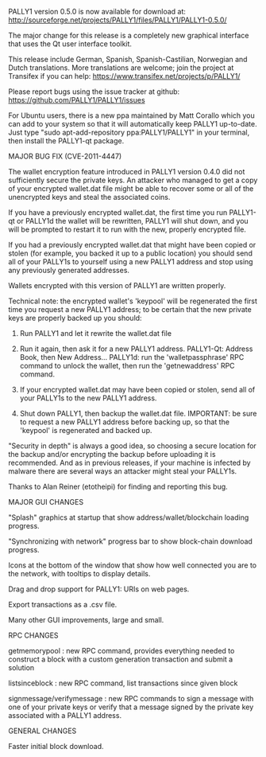 PALLY1 version 0.5.0 is now available for download at:
http://sourceforge.net/projects/PALLY1/files/PALLY1/PALLY1-0.5.0/

The major change for this release is a completely new graphical interface that uses the Qt user interface toolkit.

This release include German, Spanish, Spanish-Castilian, Norwegian and Dutch translations. More translations are welcome; join the project at Transifex if you can help:
https://www.transifex.net/projects/p/PALLY1/

Please report bugs using the issue tracker at github:
https://github.com/PALLY1/PALLY1/issues

For Ubuntu users, there is a new ppa maintained by Matt Corallo which you can add to your system so that it will automatically keep PALLY1 up-to-date.  Just type "sudo apt-add-repository ppa:PALLY1/PALLY1" in your terminal, then install the PALLY1-qt package.

MAJOR BUG FIX  (CVE-2011-4447)

The wallet encryption feature introduced in PALLY1 version 0.4.0 did not sufficiently secure the private keys. An attacker who
managed to get a copy of your encrypted wallet.dat file might be able to recover some or all of the unencrypted keys and steal the
associated coins.

If you have a previously encrypted wallet.dat, the first time you run PALLY1-qt or PALLY1d the wallet will be rewritten, PALLY1 will
shut down, and you will be prompted to restart it to run with the new, properly encrypted file.

If you had a previously encrypted wallet.dat that might have been copied or stolen (for example, you backed it up to a public
location) you should send all of your PALLY1s to yourself using a new PALLY1 address and stop using any previously generated addresses.

Wallets encrypted with this version of PALLY1 are written properly.

Technical note: the encrypted wallet's 'keypool' will be regenerated the first time you request a new PALLY1 address; to be certain that the
new private keys are properly backed up you should:

1. Run PALLY1 and let it rewrite the wallet.dat file

2. Run it again, then ask it for a new PALLY1 address.
PALLY1-Qt: Address Book, then New Address...
PALLY1d: run the 'walletpassphrase' RPC command to unlock the wallet,  then run the 'getnewaddress' RPC command.

3. If your encrypted wallet.dat may have been copied or stolen, send  all of your PALLY1s to the new PALLY1 address.

4. Shut down PALLY1, then backup the wallet.dat file.
IMPORTANT: be sure to request a new PALLY1 address before backing up, so that the 'keypool' is regenerated and backed up.

"Security in depth" is always a good idea, so choosing a secure location for the backup and/or encrypting the backup before uploading it is recommended. And as in previous releases, if your machine is infected by malware there are several ways an attacker might steal your PALLY1s.

Thanks to Alan Reiner (etotheipi) for finding and reporting this bug.

MAJOR GUI CHANGES

"Splash" graphics at startup that show address/wallet/blockchain loading progress.

"Synchronizing with network" progress bar to show block-chain download progress.

Icons at the bottom of the window that show how well connected you are to the network, with tooltips to display details.

Drag and drop support for PALLY1: URIs on web pages.

Export transactions as a .csv file.

Many other GUI improvements, large and small.

RPC CHANGES

getmemorypool : new RPC command, provides everything needed to construct a block with a custom generation transaction and submit a solution

listsinceblock : new RPC command, list transactions since given block

signmessage/verifymessage : new RPC commands to sign a message with one of your private keys or verify that a message signed by the private key associated with a PALLY1 address.

GENERAL CHANGES

Faster initial block download.
